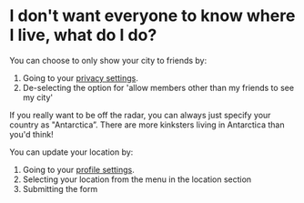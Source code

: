 # I don't want everyone to know where I live, what do I do?

You can choose to only show your city to friends by:
1. Going to your [privacy settings](https://fetlife.com/settings/privacy#location).
2. De-selecting the option for 'allow members other than my friends to see my city'

If you really want to be off the radar, you can always just specify your country as "Antarctica”. There are more kinksters living in Antarctica than you'd think!

You can update your location by:
1. Going to your [profile settings](https://fetlife.com/settings/profile).
2. Selecting your location from the menu in the location section
3. Submitting the form
